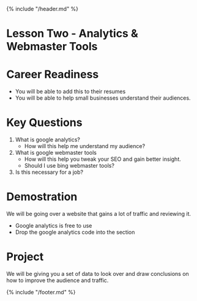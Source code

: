 {% include "/header.md" %}

# Lesson Two - Analytics & Webmaster Tools

# Career Readiness
* You will be able to add this to their resumes
* You will be able to help small businesses understand their audiences.

# Key Questions
1. What is google analytics?
    * How will this help me understand my audience?
2. What is google webmaster tools
    * How will this help you tweak your SEO and gain better insight.
    * Should I use bing webmaster tools?
3. Is this necessary for a job?

# Demostration
We will be going over a website that gains a lot of traffic and reviewing it.
* Google analytics is free to use 
* Drop the google analytics code into the <head> section

# Project
We will be giving you a set of data to look over and draw conclusions on how to improve the audience and traffic.

{% include "/footer.md" %}
